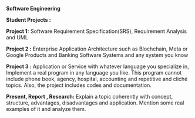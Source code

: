 **Software Engineering**

**Student Projects :** 

**Project 1:**
	Software Requirement Specification(SRS), Requirement Analysis  and UML

**Project 2 :**
	Enterprise  Application Architecture such as Blochchain, Meta or Google Products and Banking Software Systems and any system you know

**Project 3 :** 
	Application or Service with whatever language you specialize in, 	Implement 	a real program in any language 		you like. This program 	cannot 	include 	phone book, agency, hospital, accounting and  repetitive and cliché 		topics. Also, the project includes codes and documentation.
 
**Present,  Report , Research:**
Explain a topic coherently with concept, structure, advantages, disadvantages 	and  application. Mention some real examples of it and analyze them.
